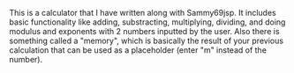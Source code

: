 This is a calculator that I have written along with Sammy69jsp. 
It includes basic functionality like adding, substracting, multiplying, dividing, and doing modulus and exponents with 2 numbers inputted by the user. 
Also there is something called a "memory", which is basically the result of your previous calculation that can be used as a placeholder (enter "m" instead of the number). 
